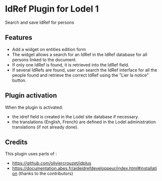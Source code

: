# IdRef Plugin for Lodel 1

Search and save IdRef for persons

## Features

- Add a widget on entities edition form
- The widget allows a search for an IdRef in the IdRef database for all persons linked to the document.
- If only one IdRef is found, it is retrieved into the IdRef field.
- If several IdRefs are found, user can search the IdRef interface for all the people found and retrieve the correct IdRef using the "Lier la notice" button.

## Plugin activation

When the plugin is activated:
 - the idref field is created in the Lodel site database if necessary.
 - the translations (English, French) are defined in the Lodel administration translations (if not already done).

## Credits

This plugin uses parts of :
 - https://github.com/oliviercrouzet/idplus
 - https://documentation.abes.fr/aideidrefdeveloppeur/index.html#installation
(thanks to the contributors)     


